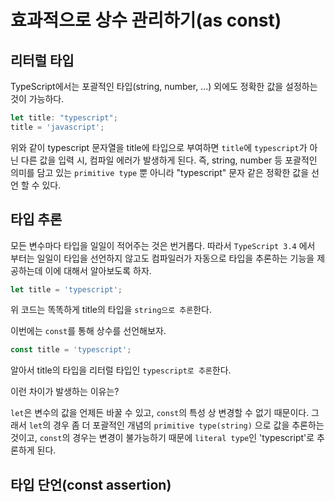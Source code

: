 # 효과적으로 상수 관리하기(as const)

## 리터럴 타입

TypeScript에서는 포괄적인 타입(string, number, ...) 외에도 정확한 값을 설정하는 것이 가능하다.

```ts
let title: "typescript";
title = 'javascript';
```

위와 같이 typescript 문자열을 title에 타입으로 부여하면 `title`에 `typescript`가 아닌 다른 값을 입력 시, 컴파일 에러가 발생하게 된다. 즉, string, number 등 포괄적인 의미를 담고 있는 `primitive type` 뿐 아니라 "typescript" 문자 같은 정확한 값을 선언 할 수 있다.

## 타입 추론

모든 변수마다 타입을 일일이 적어주는 것은 번거롭다. 따라서 `TypeScript 3.4` 에서 부터는 일일이 타입을 선언하지 않고도 컴파일러가 자동으로 타입을 추론하는 기능을 제공하는데 이에 대해서 알아보도록 하자.

```ts
let title = 'typescript';
```

위 코드는 똑똑하게 title의 타입을 `string으로 추론`한다.

이번에는 `const`를 통해 상수를 선언해보자.

```ts
const title = 'typescript';
```

알아서 title의 타입을 리터럴 타입인 `typescript로 추론`한다.

이런 차이가 발생하는 이유는?

`let`은 변수의 값을 언제든 바꿀 수 있고, `const`의 특성 상 변경할 수 없기 때문이다. 그래서 `let`의 경우 좀 더 포괄적인 개념의 `primitive type(string)` 으로 값을 추론하는 것이고, `const`의 경우는 변경이 불가능하기 때문에 `literal type`인 'typescript'로 추론하게 된다.  

## 타입 단언(const assertion) 





















































